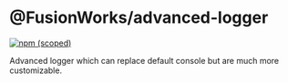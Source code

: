 # @FusionWorks/advanced-logger

[![npm (scoped)](https://img.shields.io/npm/v/@fusionworks/advanced-logger.svg)](https://www.npmjs.com/package/@fusionworks/advanced-logger)

Advanced logger which can replace default console but are much more customizable.
